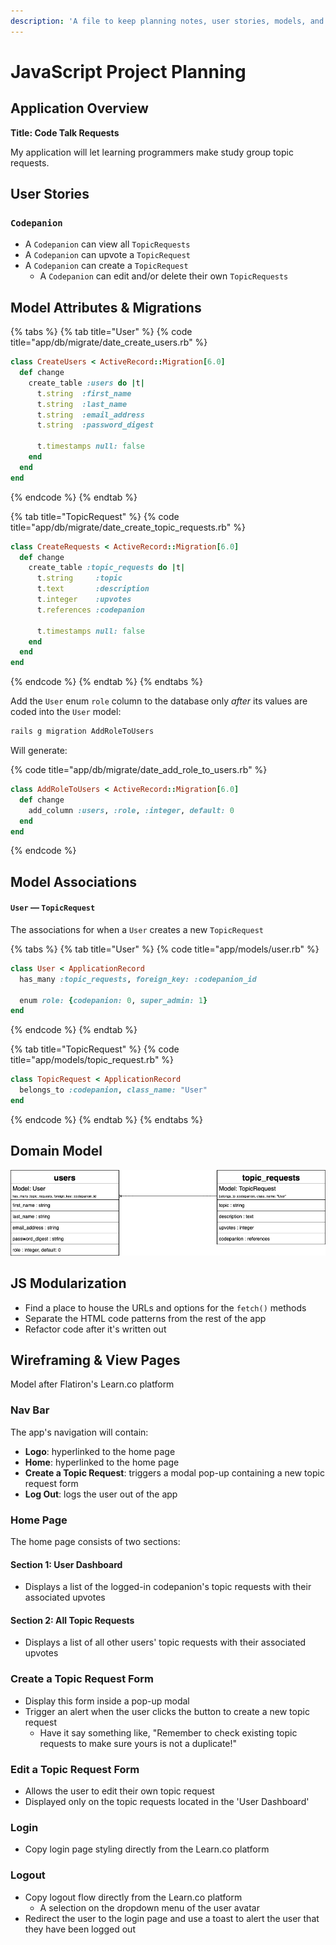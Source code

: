 ```yaml
---
description: 'A file to keep planning notes, user stories, models, and associations'
---
```


# JavaScript Project Planning

## Application Overview

**Title: Code Talk Requests**

My application will let learning programmers make study group topic requests.

## User Stories

### `Codepanion`

* A `Codepanion` can view all `TopicRequests`
* A `Codepanion` can upvote a `TopicRequest`
* A `Codepanion` can create a `TopicRequest`
  * A `Codepanion` can edit and/or delete their own `TopicRequests`

## Model Attributes & Migrations

{% tabs %}
{% tab title="User" %}
{% code title="app/db/migrate/date\_create\_users.rb" %}
```ruby
class CreateUsers < ActiveRecord::Migration[6.0]
  def change
    create_table :users do |t|
      t.string  :first_name
      t.string  :last_name
      t.string  :email_address
      t.string  :password_digest
      
      t.timestamps null: false
    end
  end
end
```
{% endcode %}
{% endtab %}

{% tab title="TopicRequest" %}
{% code title="app/db/migrate/date\_create\_topic\_requests.rb" %}
```ruby
class CreateRequests < ActiveRecord::Migration[6.0]
  def change
    create_table :topic_requests do |t|
      t.string     :topic
      t.text       :description
      t.integer    :upvotes
      t.references :codepanion
      
      t.timestamps null: false
    end
  end
end
```
{% endcode %}
{% endtab %}
{% endtabs %}

Add the `User` enum `role` column to the database only _after_ its values are coded into the `User` model:

```bash
rails g migration AddRoleToUsers
```

Will generate:

{% code title="app/db/migrate/date\_add\_role\_to\_users.rb" %}
```ruby
class AddRoleToUsers < ActiveRecord::Migration[6.0]
  def change
    add_column :users, :role, :integer, default: 0
  end
end
```
{% endcode %}

## Model Associations

#### `User` — `TopicRequest`

The associations for when a `User` creates a new `TopicRequest`

{% tabs %}
{% tab title="User" %}
{% code title="app/models/user.rb" %}
```ruby
class User < ApplicationRecord
  has_many :topic_requests, foreign_key: :codepanion_id
  
  enum role: {codepanion: 0, super_admin: 1}
end
```
{% endcode %}
{% endtab %}

{% tab title="TopicRequest" %}
{% code title="app/models/topic\_request.rb" %}
```ruby
class TopicRequest < ApplicationRecord
  belongs_to :codepanion, class_name: "User"
end
```
{% endcode %}
{% endtab %}
{% endtabs %}

## Domain Model

![](../../.gitbook/assets/model-map-mvp.png)

## JS Modularization

* Find a place to house the URLs and options for the `fetch()` methods
* Separate the HTML code patterns from the rest of the app
* Refactor code after it's written out

## Wireframing & View Pages

Model after Flatiron's Learn.co platform

### Nav Bar

The app's navigation will contain:

* **Logo**: hyperlinked to the home page
* **Home**: hyperlinked to the home page
* **Create a Topic Request**: triggers a modal pop-up containing a new topic request form
* **Log Out**: logs the user out of the app

### Home Page

The home page consists of two sections:

#### Section 1: User Dashboard

* Displays a list of the logged-in codepanion's topic requests with their associated upvotes

#### Section 2: All Topic Requests

* Displays a list of all other users' topic requests with their associated upvotes

### Create a Topic Request Form

* Display this form inside a pop-up modal
* Trigger an alert when the user clicks the button to create a new topic request
  * Have it say something like, "Remember to check existing topic requests to make sure yours is not a duplicate!"

### Edit a Topic Request Form

* Allows the user to edit their own topic request
* Displayed only on the topic requests located in the 'User Dashboard'

### Login

* Copy login page styling directly from the Learn.co platform

### Logout

* Copy logout flow directly from the Learn.co platform
  * A selection on the dropdown menu of the user avatar
* Redirect the user to the login page and use a toast to alert the user that they have been logged out

